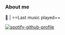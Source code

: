 ### About me

<!--
**Noggurix/Noggurix** is a ✨ _special_ ✨ repository because its `README.md` (this file) appears on your GitHub profile.

Here are some ideas to get you started:


--> 🎵 | ==Last music played==

[![spotify-github-profile](https://spotify-github-profile.vercel.app/api/view?uid=wvl4sozmrqwkti57pmklcuexv&cover_image=true&theme=default&show_offline=false&background_color=121212&interchange=false&bar_color=53b14f&bar_color_cover=false)](https://github.com/kittinan/spotify-github-profile)
